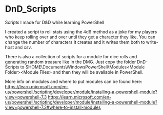 # DnD_Scripts
Scripts I made for D&D while learning PowerShell

I created a script to roll stats using the 4d6 method as a joke for my players who keep rolling over and over until they get a character they like. You can change the number of characters it creates and it writes them both to write-host and csv. 

There is also a collection of scripts for a module for dice rolls and generating random treasure like in the DMG. Just copy the folder DnD-Scripts to $HOME\Documents\WindowsPowerShell\Modules\<Module Folder>\<Module Files> and then they will be avaliable in PowerShell. 

More info on modules and where to put modules can be found here:
https://learn.microsoft.com/en-us/powershell/scripting/developer/module/installing-a-powershell-module?view=powershell-7.3
https://learn.microsoft.com/en-us/powershell/scripting/developer/module/installing-a-powershell-module?view=powershell-7.3#where-to-install-modules
